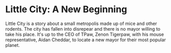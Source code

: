 # Little City: A New Beginning

Little City is a story about a small metropolis made up of mice and other rodents. The city has fallen into disrepear and there is no mayor willing to take his place. It's up to the CEO of TPaw, Zenon Tigerpaw, with his mouse representative, Aidan Cheddar, to locate a new mayor for their most popular planet.

